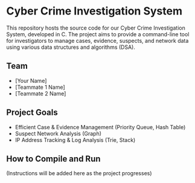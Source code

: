 # Cyber Crime Investigation System

This repository hosts the source code for our Cyber Crime Investigation System, developed in C. The project aims to provide a command-line tool for investigators to manage cases, evidence, suspects, and network data using various data structures and algorithms (DSA).

## Team
* [Your Name]
* [Teammate 1 Name]
* [Teammate 2 Name]

## Project Goals
* Efficient Case & Evidence Management (Priority Queue, Hash Table)
* Suspect Network Analysis (Graph)
* IP Address Tracking & Log Analysis (Trie, Stack)

## How to Compile and Run
(Instructions will be added here as the project progresses)
